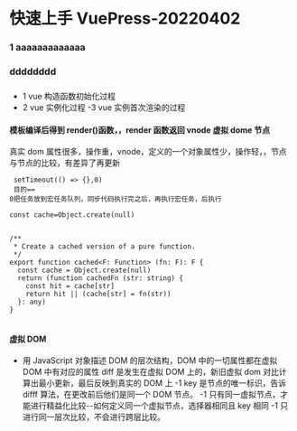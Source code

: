 # 快速上手 VuePress-20220402

### 1 aaaaaaaaaaaaa

### dddddddd

###

- 1 vue 构造函数初始化过程
- 2 vue 实例化过程
  -3 vue 实例首次渲染的过程

#### 模板编译后得到 render()函数，，render 函数返回 vnode 虚拟 dome 节点

真实 dom 属性很多，操作重，vnode，定义的一个对象属性少，操作轻，，节点与节点的比较，有差异了再更新

```
 setTimeout(() => {},0)
 目的==
0把任务放到宏任务队列，同步代码执行完之后，再执行宏任务，后执行

const cache=Object.create(null)


/**
 * Create a cached version of a pure function.
 */
export function cached<F: Function> (fn: F): F {
  const cache = Object.create(null)
  return (function cachedFn (str: string) {
    const hit = cache[str]
    return hit || (cache[str] = fn(str))
  }: any)
}


```

#### 虚拟 DOM

- 用 JavaScript 对象描述 DOM 的层次结构，DOM 中的一切属性都在虚拟 DOM 中有对应的属性
  diff 是发生在虚拟 DOM 上的，新旧虚拟 dom 对比计算出最小更新，最后反映到真实的 DOM 上
  -1 key 是节点的唯一标识，告诉 difff 算法，在更改前后他们是同一个 DOM 节点。
  -1 只有同一虚拟节点，才能进行精益化比较--如何定义同一个虚拟节点，选择器相同且 key 相同
  -1 只进行同一层次比较，不会进行跨层比较。
